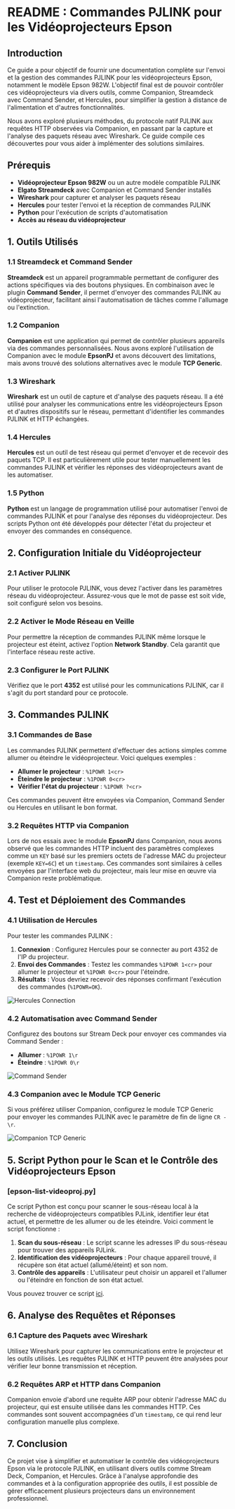 # README : Commandes PJLINK pour les Vidéoprojecteurs Epson

## Introduction

Ce guide a pour objectif de fournir une documentation complète sur l'envoi et la gestion des commandes PJLINK pour les vidéoprojecteurs Epson, notamment le modèle Epson 982W. L'objectif final est de pouvoir contrôler ces vidéoprojecteurs via divers outils, comme Companion, Streamdeck avec Command Sender, et Hercules, pour simplifier la gestion à distance de l'alimentation et d'autres fonctionnalités.

Nous avons exploré plusieurs méthodes, du protocole natif PJLINK aux requêtes HTTP observées via Companion, en passant par la capture et l'analyse des paquets réseau avec Wireshark. Ce guide compile ces découvertes pour vous aider à implémenter des solutions similaires.

## Prérequis

- **Vidéoprojecteur Epson 982W** ou un autre modèle compatible PJLINK
- **Elgato Streamdeck** avec Companion et Command Sender installés
- **Wireshark** pour capturer et analyser les paquets réseau
- **Hercules** pour tester l'envoi et la réception de commandes PJLINK
- **Python** pour l'exécution de scripts d'automatisation
- **Accès au réseau du vidéoprojecteur**

## 1. Outils Utilisés

### 1.1 Streamdeck et Command Sender

**Streamdeck** est un appareil programmable permettant de configurer des actions spécifiques via des boutons physiques. En combinaison avec le plugin **Command Sender**, il permet d'envoyer des commandes PJLINK au vidéoprojecteur, facilitant ainsi l'automatisation de tâches comme l'allumage ou l'extinction.

### 1.2 Companion

**Companion** est une application qui permet de contrôler plusieurs appareils via des commandes personnalisées. Nous avons exploré l'utilisation de Companion avec le module **EpsonPJ** et avons découvert des limitations, mais avons trouvé des solutions alternatives avec le module **TCP Generic**.

### 1.3 Wireshark

**Wireshark** est un outil de capture et d'analyse des paquets réseau. Il a été utilisé pour analyser les communications entre les vidéoprojecteurs Epson et d'autres dispositifs sur le réseau, permettant d'identifier les commandes PJLINK et HTTP échangées.

### 1.4 Hercules

**Hercules** est un outil de test réseau qui permet d'envoyer et de recevoir des paquets TCP. Il est particulièrement utile pour tester manuellement les commandes PJLINK et vérifier les réponses des vidéoprojecteurs avant de les automatiser.

### 1.5 Python

**Python** est un langage de programmation utilisé pour automatiser l'envoi de commandes PJLINK et pour l'analyse des réponses du vidéoprojecteur. Des scripts Python ont été développés pour détecter l'état du projecteur et envoyer des commandes en conséquence.

## 2. Configuration Initiale du Vidéoprojecteur

### 2.1 Activer PJLINK

Pour utiliser le protocole PJLINK, vous devez l'activer dans les paramètres réseau du vidéoprojecteur. Assurez-vous que le mot de passe est soit vide, soit configuré selon vos besoins.

### 2.2 Activer le Mode Réseau en Veille

Pour permettre la réception de commandes PJLINK même lorsque le projecteur est éteint, activez l'option **Network Standby**. Cela garantit que l'interface réseau reste active.

### 2.3 Configurer le Port PJLINK

Vérifiez que le port **4352** est utilisé pour les communications PJLINK, car il s'agit du port standard pour ce protocole.

## 3. Commandes PJLINK

### 3.1 Commandes de Base

Les commandes PJLINK permettent d'effectuer des actions simples comme allumer ou éteindre le vidéoprojecteur. Voici quelques exemples :

- **Allumer le projecteur** : `%1POWR 1<cr>`
- **Éteindre le projecteur** : `%1POWR 0<cr>`
- **Vérifier l'état du projecteur** : `%1POWR ?<cr>`

Ces commandes peuvent être envoyées via Companion, Command Sender ou Hercules en utilisant le bon format.

### 3.2 Requêtes HTTP via Companion

Lors de nos essais avec le module **EpsonPJ** dans Companion, nous avons observé que les commandes HTTP incluent des paramètres complexes comme un `KEY` basé sur les premiers octets de l'adresse MAC du projecteur (exemple `KEY=6C`) et un `timestamp`. Ces commandes sont similaires à celles envoyées par l'interface web du projecteur, mais leur mise en œuvre via Companion reste problématique.

## 4. Test et Déploiement des Commandes

### 4.1 Utilisation de Hercules

Pour tester les commandes PJLINK :

1. **Connexion** : Configurez Hercules pour se connecter au port 4352 de l'IP du projecteur.
2. **Envoi des Commandes** : Testez les commandes `%1POWR 1<cr>` pour allumer le projecteur et `%1POWR 0<cr>` pour l'éteindre.
3. **Résultats** : Vous devriez recevoir des réponses confirmant l'exécution des commandes (`%1POWR=OK`).

![Hercules Connection](./imgs/Epson-Hercules-Connection+PowerON-OK.png)

### 4.2 Automatisation avec Command Sender

Configurez des boutons sur Stream Deck pour envoyer ces commandes via Command Sender :

- **Allumer** : `%1POWR 1\r`
- **Éteindre** : `%1POWR 0\r`

![Command Sender](./imgs/Epson-Command-Sender.png)

### 4.3 Companion avec le Module TCP Generic

Si vous préférez utiliser Companion, configurez le module TCP Generic pour envoyer les commandes PJLINK avec le paramètre de fin de ligne `CR - \r`.

![Companion TCP Generic](./imgs/Epson-Companion-GenericTCP-PowerON-OK.png)

## 5. Script Python pour le Scan et le Contrôle des Vidéoprojecteurs Epson

### [epson-list-videoproj.py]

Ce script Python est conçu pour scanner le sous-réseau local à la recherche de vidéoprojecteurs compatibles PJLink, identifier leur état actuel, et permettre de les allumer ou de les éteindre. Voici comment le script fonctionne :

1. **Scan du sous-réseau** : Le script scanne les adresses IP du sous-réseau pour trouver des appareils PJLink.
2. **Identification des vidéoprojecteurs** : Pour chaque appareil trouvé, il récupère son état actuel (allumé/éteint) et son nom.
3. **Contrôle des appareils** : L'utilisateur peut choisir un appareil et l'allumer ou l'éteindre en fonction de son état actuel.

Vous pouvez trouver ce script [ici](./epson-list-videoproj.py).

## 6. Analyse des Requêtes et Réponses

### 6.1 Capture des Paquets avec Wireshark

Utilisez Wireshark pour capturer les communications entre le projecteur et les outils utilisés. Les requêtes PJLINK et HTTP peuvent être analysées pour vérifier leur bonne transmission et réception.

### 6.2 Requêtes ARP et HTTP dans Companion

Companion envoie d'abord une requête ARP pour obtenir l'adresse MAC du projecteur, qui est ensuite utilisée dans les commandes HTTP. Ces commandes sont souvent accompagnées d'un `timestamp`, ce qui rend leur configuration manuelle plus complexe.

## 7. Conclusion

Ce projet vise à simplifier et automatiser le contrôle des vidéoprojecteurs Epson via le protocole PJLINK, en utilisant divers outils comme Stream Deck, Companion, et Hercules. Grâce à l'analyse approfondie des commandes et à la configuration appropriée des outils, il est possible de gérer efficacement plusieurs projecteurs dans un environnement professionnel.